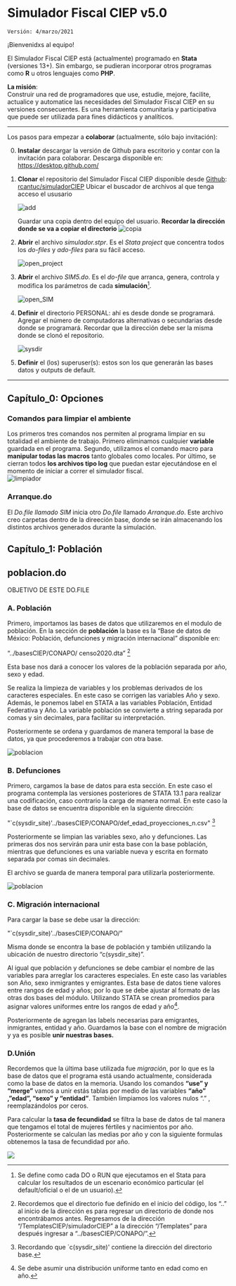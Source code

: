 # Simulador Fiscal CIEP v5.0

	Versión: 4/marzo/2021

¡Bienvenidxs al equipo!

El Simulador Fiscal CIEP está (actualmente) programado en **Stata** (versiones 13+). Sin embargo, se pudieran incorporar otros programas como **R** u otros lenguajes como **PHP**.


**La misión**:  
Construir una red de programadores que use, estudie, mejore, facilite, actualice y automatice las necesidades del Simulador Fiscal CIEP en su versiones consecuentes. Es una herramienta comunitaria y participativa que puede ser utilizada para fines didácticos y analíticos.

---

Los pasos para empezar a **colaborar** (actualmente, sólo bajo invitación):

0. **Instalar** descargar la versión de Github para escritorio y contar con la invitación para colaborar. Descarga disponible en: https://desktop.github.com/
1. **Clonar** el repositorio del Simulador Fiscal CIEP disponible desde [Github][]: [rcantuc/simuladorCIEP][simuladorCIEP]
	Ubicar el buscador de archivos al que tenga acceso el ususario
	
	![add](/Images/Cap_0/add.PNG) 
	
	Guardar una copia dentro del equipo del usuario. **Recordar la dirección donde se va a copiar el directorio**
	![copia](/Images/Cap_0/copia.PNG)

2. **Abrir** el archivo *simulador.stpr*. Es el *Stata project* que concentra todos los *do-files* y *ado-files* para su fácil acceso.
	
	![open_project](/Images/Cap_0/open_project.PNG)
	
3. **Abrir** el archivo *SIM5.do*. Es el *do-file* que arranca, genera, controla y modifica los parámetros de cada **simulación**[^1]. 
	
	![open_SIM](/Images/Cap_0/open_SIM.PNG)
	
4. **Definir** el directorio PERSONAL: ahí es desde donde se programará. Agregar el número de computadoras alternativas o secundarias desde donde se programará.
	Recordar que la dirección debe ser la misma donde se clonó el repositorio. 
	
	![sysdir](/Images/Cap_0/sysdir.PNG)
	
5. **Definir** el (los) superuser(s): estos son los que generarán las bases datos y outputs de default.

---
## Capítulo_0: Opciones
### Comandos para limpiar el ambiente 
Los primeros tres comandos nos permiten al programa limpiar en su totalidad el ambiente de trabajo. Primero eliminamos cualquier **variable** guardada en el programa. Segundo, utilizamos el comando macro para **manipular todas las macros** tanto globales como locales.  Por último, se cierran todos **los archivos tipo log** que puedan estar ejecutándose en el momento de iniciar a correr el simulador fiscal.  
	![limpiador](/Images/Cap_0/Limpiador.PNG)

### Arranque.do
El *Do.file llamado SIM* inicia otro *Do.file* llamado *Arranque.do*. Este archivo creo carpetas dentro de la direeción base, donde se irán almacenando los distintos archivos generados durante la simulación. 

## Capítulo_1: Población

## poblacion.do
OBJETIVO DE ESTE DO.FILE

### A. Población
Primero, importamos las bases de datos que utilizaremos en el modulo de población. 
En la sección de **población** la base es la “Base de datos de México: Población, defunciones y migración internacional” disponible en:

“../basesCIEP/CONAPO/ censo2020.dta” [^2]

Esta base nos dará a conocer los valores de la población separada por año, sexo y edad.  

Se realiza la limpieza de variables y los problemas derivados de los caracteres especiales. En este caso se corrigen las variables Año y sexo. Además, le ponemos label en STATA a las variables Población, Entidad Federativa y Año.
La variable población se convierte a string separada por comas y sin decimales, para facilitar su interpretación. 

Posteriormente se ordena y guardamos de manera temporal la base de datos, ya que procederemos a trabajar con otra base. 

![poblacion](/Images/Cap_1/poblacion.PNG)


### B. Defunciones

Primero, cargamos la base de datos para esta sección. En este caso el programa contempla las versiones posteriores de STATA 13.1 para realizar una codificación, caso contrario la carga de manera normal. 
En este caso la base de datos se encuentra disponible en la siguiente dirección: 

"`c(sysdir_site)'../basesCIEP/CONAPO/def_edad_proyecciones_n.csv" [^3]

Posteriormente se limpian las variables sexo, año y defunciones. Las primeras dos nos servirán para unir esta base con la base población, mientras que defunciones es una variable nueva y escrita en formato separada por comas sin decimales. 

El archivo se guarda de manera temporal para utilizarla posteriormente. 

![poblacion](/Images/Cap_1/defunciones.PNG)


### C. Migración internacional
Para cargar la base se debe usar la dirección: 

"`c(sysdir_site)'../basesCIEP/CONAPO/” 

Misma donde se encontra la base de población y también utilizando  la ubicación de nuestro directorio “c(sysdir_site)”.

Al igual que población y defunciones se debe cambiar el nombre de las variables para arreglar los caracteres especiales. En este caso las variables son Año, sexo inmigrantes y emigrantes.
Esta base de datos tiene valores entre rangos de edad y años; por lo que se debe ajustar al formato de las otras dos bases del módulo. Utilizando STATA se crean promedios para asignar valores uniformes entre los rangos de edad y año[^4].

Posteriormente de agregan las labels necesarias para emigrantes, inmigrantes, entidad y año. Guardamos la base con el nombre de migración y ya es posible **unir nuestras bases.**

### D.Unión

Recordemos que la última base utilizada fue *migración*, por lo que es la base de datos que el programa está usando actualmente, considerada como la base de datos en la memoria. Usando los comandos **“use” y “merge”** vamos a unir estás tablas por medio de las variables **“año” ,”edad”, “sexo” y “entidad”**. También limpiamos los valores nulos “.” , reemplazándolos por ceros.

Para calcular la **tasa de fecundidad** se filtra la base de datos de tal manera que tengamos el total de mujeres fértiles y nacimientos por año.  Posteriormente se calculan las medias por año y con la siguiente formulas obtenemos la tasa de fecundidad por año. 

<img src="https://render.githubusercontent.com/render/math?math=Tasa de fecundidad =\frac{Nacimientos}{Mujeres Fertiles}*1000">









[^1]: Se define como cada DO o RUN que ejecutamos en el Stata para calcular los resultados de un escenario económico particular (el default/oficial o el de un usuario).
[^2]: Recordemos que el directorio fue definido en el inicio del código, los “..” al inicio de la dirección es para regresar un directorio de donde nos encontrábamos antes. Regresamos de la dirección “/TemplatesCIEP/simuladorCIEP” a la dirección “/Templates” para después ingresar a “../basesCIEP/CONAPO/”. 

[^3]: Recordando que `c(sysdir_site)' contiene la dirección del directorio base.  
[^4]: Se debe asumir una distribución uniforme tanto en edad como en año. 

[Github]:https://github.com/

[simuladorCIEP]:https://github.com/rcantuc/simuladorCIEP
